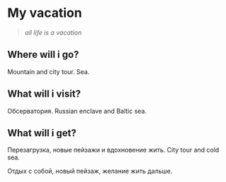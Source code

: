 # My vacation

> *all life is a vacation*
>

## Where will i go?

Mountain and city tour.
Sea.

## What will i visit?

Обсерватория.
Russian enclave and Baltic sea.

## What will i get?

Перезагрузка, новые пейзажи и вдохновение жить.
City tour and cold sea.

Отдых с собой, новый пейзаж, желание жить дальше.
